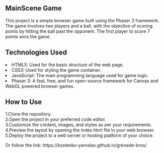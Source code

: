 ## MainScene Game

<p>This project is a simple browser game built using the Phaser 3 framework. The game involves two players and a ball, with the objective of scoring points by hitting the ball past the opponent. The first player to score 7 points wins the game.</p>

## Technologies Used

<li>HTML5: Used for the basic structure of the web page.</li>
<li>CSS3: Used for styling the game container.</li> 
<li>JavaScript: The main programming language used for game logic.</li> 
<li>Phaser 3: A fast, free, and fun open-source framework for Canvas and WebGL powered browser games.</li>

## How to Use

<p>1.Clone the repository. <br/>
2.Open the project in your preferred code editor.<br/>
3.Customize the content, images, and styles as per your requirements.<br/>
4.Preview the layout by opening the index.html file in your web browser.<br/>
5.Deploy the project to a web server or hosting platform of your choice.</p>

<p>Or follow the link: https://kostenko-yaroslav.github.io/grenade-bros/</p>
